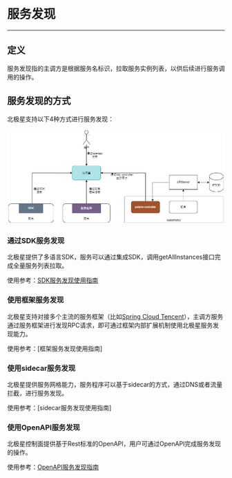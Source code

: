 
# 服务发现

---

## 定义

服务发现指的主调方是根据服务名标识，拉取服务实例列表，以供后续进行服务调用的操作。

## 服务发现的方式

北极星支持以下4种方式进行服务发现：

![](图片/服务注册/发现方式.png)

### 通过SDK服务发现

北极星提供了多语言SDK，服务可以通过集成SDK，调用getAllInstances接口完成全量服务列表拉取。

使用参考：[SDK服务发现使用指南](https://polarismesh.cn/zh/doc/%E4%BD%BF%E7%94%A8%E6%8C%87%E5%8D%97/%E6%9C%8D%E5%8A%A1%E5%8F%91%E7%8E%B0/%E4%BD%BF%E7%94%A8SDK.html#%E4%BD%BF%E7%94%A8sdk)

### 使用框架服务发现

北极星支持对接多个主流的服务框架（比如[Spring Cloud Tencent](https://github.com/Tencent/spring-cloud-tencent)），主调方服务通过服务框架进行发现RPC请求，即可通过框架内部扩展机制使用北极星服务发现能力。

使用参考：[框架服务发现使用指南]

### 使用sidecar服务发现

北极星提供服务网格能力，服务程序可以基于sidecar的方式，通过DNS或者流量拦截，进行服务发现。

使用参考：[sidecar服务发现使用指南]

### 使用OpenAPI服务发现

北极星控制面提供基于Rest标准的OpenAPI，用户可通过OpenAPI完成服务发现的操作。

使用参考：[OpenAPI服务发现指南](https://polarismesh.cn/zh/doc/%E4%BD%BF%E7%94%A8%E6%8C%87%E5%8D%97/%E6%9C%8D%E5%8A%A1%E5%8F%91%E7%8E%B0/%E4%BD%BF%E7%94%A8REST%E6%8E%A5%E5%8F%A3.html#%E4%BD%BF%E7%94%A8rest%E6%8E%A5%E5%8F%A3)